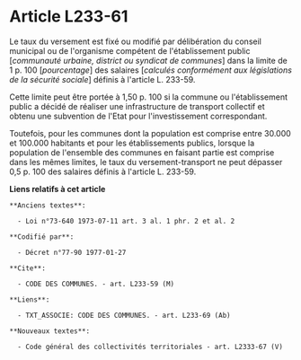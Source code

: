 # Article L233-61

Le taux du versement est fixé ou modifié par délibération du conseil municipal ou de l'organisme compétent de l'établissement
public [*communauté urbaine, district ou syndicat de communes*] dans la limite de 1 p. 100 [*pourcentage*] des salaires
[*calculés conformément aux législations de la sécurité sociale*] définis à l'article L. 233-59.

Cette limite peut être portée à 1,50 p. 100 si la commune ou l'établissement public a décidé de réaliser une infrastructure
de transport collectif et obtenu une subvention de l'Etat pour l'investissement correspondant.

Toutefois, pour les communes dont la population est comprise entre 30.000 et 100.000 habitants et pour les établissements
publics, lorsque la population de l'ensemble des communes en faisant partie est comprise dans les mêmes limites, le taux du
versement-transport ne peut dépasser 0,5 p. 100 des salaires définis à l'article L. 233-59.

**Liens relatifs à cet article**

	**Anciens textes**:

	  - Loi n°73-640 1973-07-11 art. 3 al. 1 phr. 2 et al. 2

	**Codifié par**:

	  - Décret n°77-90 1977-01-27

	**Cite**:

	  - CODE DES COMMUNES. - art. L233-59 (M)

	**Liens**:

	  - TXT_ASSOCIE: CODE DES COMMUNES. - art. L233-69 (Ab)

	**Nouveaux textes**:

	  - Code général des collectivités territoriales - art. L2333-67 (V)
